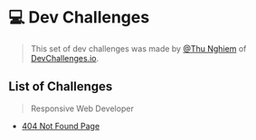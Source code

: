 # 💻 Dev Challenges
> This set of dev challenges was made by [@Thu Nghiem](https://twitter.com/thunghiemdinh) of [DevChallenges.io](https://devchallenges.io/).

## List of Challenges
> Responsive Web Developer

- [404 Not Found Page](404-not-found)